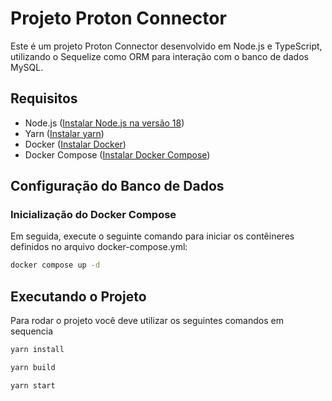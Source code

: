 # Projeto Proton Connector

Este é um projeto Proton Connector desenvolvido em Node.js e TypeScript, utilizando o Sequelize como ORM para interação com o banco de dados MySQL.

## Requisitos

- Node.js ([Instalar Node.js na versão 18](https://nodejs.org/))
- Yarn ([Instalar yarn](https://yarnpkg.com/))
- Docker ([Instalar Docker](https://www.docker.com/))
- Docker Compose ([Instalar Docker Compose](https://docs.docker.com/compose/))

## Configuração do Banco de Dados

### Inicialização do Docker Compose

Em seguida, execute o seguinte comando para iniciar os contêineres definidos no arquivo docker-compose.yml:

```bash
docker compose up -d
```

## Executando o Projeto

Para rodar o projeto você deve utilizar os seguintes comandos em sequencia

```bash
yarn install

yarn build

yarn start
```
